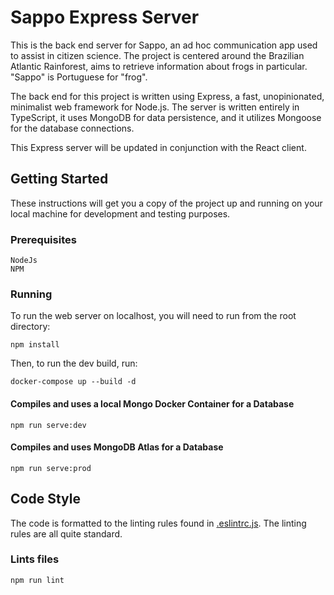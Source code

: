 # Sappo Express Server

This is the back end server for Sappo, an ad hoc communication app used to assist in citizen science. The project is centered around the Brazilian Atlantic Rainforest, aims to retrieve information about frogs in particular. "Sappo" is Portuguese for "frog".

The back end for this project is written using Express, a fast, unopinionated, minimalist web framework for Node.js. The server is written entirely in TypeScript, it uses MongoDB for data persistence, and it utilizes Mongoose for the database connections. 

This Express server will be updated in conjunction with the React client.

## Getting Started

These instructions will get you a copy of the project up and running on your local machine for development and testing purposes.

### Prerequisites

```
NodeJs
NPM
```

### Running

To run the web server on localhost, you will need to run from the root directory: 

```
npm install
```

Then, to run the dev build, run:

```
docker-compose up --build -d
```

#### Compiles and uses a local Mongo Docker Container for a Database

```
npm run serve:dev
```

#### Compiles and uses MongoDB Atlas for a Database

```
npm run serve:prod
```

## Code Style

The code is formatted to the linting rules found in [.eslintrc.js](.eslintrc.js). The linting rules are all quite standard.

### Lints files

```
npm run lint
```
